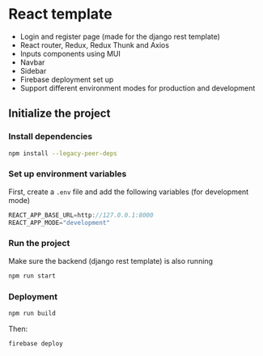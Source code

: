 # React template
- Login and register page (made for the django rest template)
- React router, Redux, Redux Thunk and Axios
- Inputs components using MUI
- Navbar
- Sidebar
- Firebase deployment set up
- Support different environment modes for production and development 

## Initialize the project

### Install dependencies
```bash
npm install --legacy-peer-deps
```

### Set up environment variables 
First, create a `.env` file and add the following variables (for development mode)
```javascript
REACT_APP_BASE_URL=http://127.0.0.1:8000
REACT_APP_MODE="development"
```

### Run the project
Make sure the backend (django rest template) is also running
```bash
npm run start
```

### Deployment 
```bash
npm run build
```
Then:
```bash
firebase deploy
```